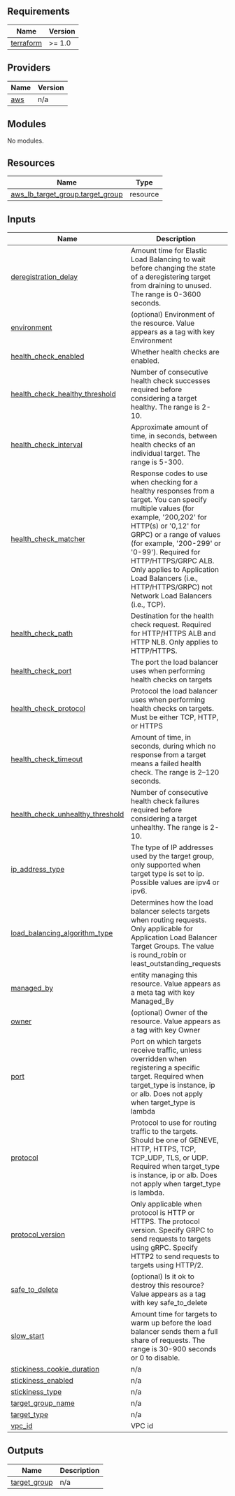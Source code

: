 <!-- BEGIN_TF_DOCS -->
## Requirements

| Name | Version |
|------|---------|
| <a name="requirement_terraform"></a> [terraform](#requirement\_terraform) | >= 1.0 |

## Providers

| Name | Version |
|------|---------|
| <a name="provider_aws"></a> [aws](#provider\_aws) | n/a |

## Modules

No modules.

## Resources

| Name | Type |
|------|------|
| [aws_lb_target_group.target_group](https://registry.terraform.io/providers/hashicorp/aws/latest/docs/resources/lb_target_group) | resource |

## Inputs

| Name | Description | Type | Default | Required |
|------|-------------|------|---------|:--------:|
| <a name="input_deregistration_delay"></a> [deregistration\_delay](#input\_deregistration\_delay) | Amount time for Elastic Load Balancing to wait before changing the state of a deregistering target from draining to unused. The range is 0-3600 seconds. | `number` | `300` | no |
| <a name="input_environment"></a> [environment](#input\_environment) | (optional) Environment of the resource. Value appears as a tag with key Environment | `string` | n/a | yes |
| <a name="input_health_check_enabled"></a> [health\_check\_enabled](#input\_health\_check\_enabled) | Whether health checks are enabled. | `string` | `"true"` | no |
| <a name="input_health_check_healthy_threshold"></a> [health\_check\_healthy\_threshold](#input\_health\_check\_healthy\_threshold) | Number of consecutive health check successes required before considering a target healthy. The range is 2-10. | `number` | `3` | no |
| <a name="input_health_check_interval"></a> [health\_check\_interval](#input\_health\_check\_interval) | Approximate amount of time, in seconds, between health checks of an individual target. The range is 5-300. | `number` | `5` | no |
| <a name="input_health_check_matcher"></a> [health\_check\_matcher](#input\_health\_check\_matcher) | Response codes to use when checking for a healthy responses from a target. You can specify multiple values (for example, '200,202' for HTTP(s) or '0,12' for GRPC) or a range of values (for example, '200-299' or '0-99'). Required for HTTP/HTTPS/GRPC ALB. Only applies to Application Load Balancers (i.e., HTTP/HTTPS/GRPC) not Network Load Balancers (i.e., TCP). | `number` | `200` | no |
| <a name="input_health_check_path"></a> [health\_check\_path](#input\_health\_check\_path) | Destination for the health check request. Required for HTTP/HTTPS ALB and HTTP NLB. Only applies to HTTP/HTTPS. | `string` | `"/my-health-check-path"` | no |
| <a name="input_health_check_port"></a> [health\_check\_port](#input\_health\_check\_port) | The port the load balancer uses when performing health checks on targets | `string` | `"traffic-port"` | no |
| <a name="input_health_check_protocol"></a> [health\_check\_protocol](#input\_health\_check\_protocol) | Protocol the load balancer uses when performing health checks on targets. Must be either TCP, HTTP, or HTTPS | `string` | `"HTTP"` | no |
| <a name="input_health_check_timeout"></a> [health\_check\_timeout](#input\_health\_check\_timeout) | Amount of time, in seconds, during which no response from a target means a failed health check. The range is 2–120 seconds. | `number` | `3` | no |
| <a name="input_health_check_unhealthy_threshold"></a> [health\_check\_unhealthy\_threshold](#input\_health\_check\_unhealthy\_threshold) | Number of consecutive health check failures required before considering a target unhealthy. The range is 2-10. | `number` | `3` | no |
| <a name="input_ip_address_type"></a> [ip\_address\_type](#input\_ip\_address\_type) | The type of IP addresses used by the target group, only supported when target type is set to ip. Possible values are ipv4 or ipv6. | `string` | `"ipv4"` | no |
| <a name="input_load_balancing_algorithm_type"></a> [load\_balancing\_algorithm\_type](#input\_load\_balancing\_algorithm\_type) | Determines how the load balancer selects targets when routing requests. Only applicable for Application Load Balancer Target Groups. The value is round\_robin or least\_outstanding\_requests | `string` | `"round_robin"` | no |
| <a name="input_managed_by"></a> [managed\_by](#input\_managed\_by) | entity managing this resource. Value appears as a meta tag with key Managed\_By | `string` | `"Terraform"` | no |
| <a name="input_owner"></a> [owner](#input\_owner) | (optional) Owner of the resource. Value appears as a tag with key Owner | `string` | `"service owner"` | no |
| <a name="input_port"></a> [port](#input\_port) | Port on which targets receive traffic, unless overridden when registering a specific target. Required when target\_type is instance, ip or alb. Does not apply when target\_type is lambda | `number` | `1230` | no |
| <a name="input_protocol"></a> [protocol](#input\_protocol) | Protocol to use for routing traffic to the targets. Should be one of GENEVE, HTTP, HTTPS, TCP, TCP\_UDP, TLS, or UDP. Required when target\_type is instance, ip or alb. Does not apply when target\_type is lambda. | `string` | `"HTTP"` | no |
| <a name="input_protocol_version"></a> [protocol\_version](#input\_protocol\_version) | Only applicable when protocol is HTTP or HTTPS. The protocol version. Specify GRPC to send requests to targets using gRPC. Specify HTTP2 to send requests to targets using HTTP/2. | `string` | `"HTTP1"` | no |
| <a name="input_safe_to_delete"></a> [safe\_to\_delete](#input\_safe\_to\_delete) | (optional) Is it ok to destroy this resource? Value appears as a tag with key safe\_to\_delete | `string` | `"yes"` | no |
| <a name="input_slow_start"></a> [slow\_start](#input\_slow\_start) | Amount time for targets to warm up before the load balancer sends them a full share of requests. The range is 30-900 seconds or 0 to disable. | `number` | `0` | no |
| <a name="input_stickiness_cookie_duration"></a> [stickiness\_cookie\_duration](#input\_stickiness\_cookie\_duration) | n/a | `number` | `86400` | no |
| <a name="input_stickiness_enabled"></a> [stickiness\_enabled](#input\_stickiness\_enabled) | n/a | `bool` | `false` | no |
| <a name="input_stickiness_type"></a> [stickiness\_type](#input\_stickiness\_type) | n/a | `string` | `"lb_cookie"` | no |
| <a name="input_target_group_name"></a> [target\_group\_name](#input\_target\_group\_name) | n/a | `string` | `"target_group_name"` | no |
| <a name="input_target_type"></a> [target\_type](#input\_target\_type) | n/a | `string` | `"ip"` | no |
| <a name="input_vpc_id"></a> [vpc\_id](#input\_vpc\_id) | VPC id | `string` | `"my-vpc-id"` | no |

## Outputs

| Name | Description |
|------|-------------|
| <a name="output_target_group"></a> [target\_group](#output\_target\_group) | n/a |
<!-- END_TF_DOCS -->